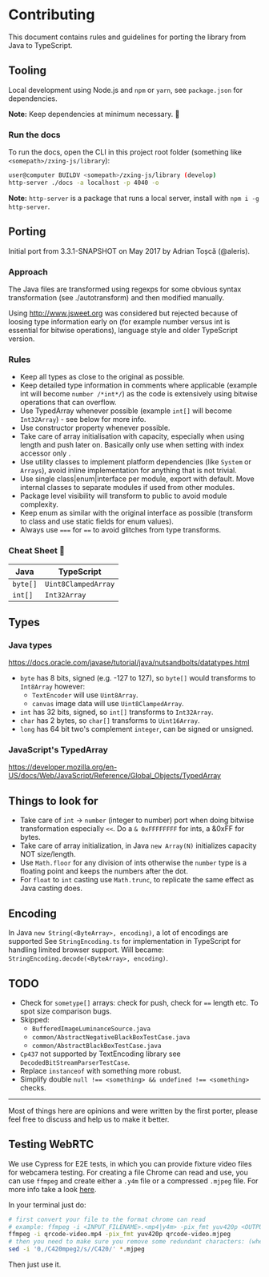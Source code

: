 # Contributing

This document contains rules and guidelines for porting the library from Java to TypeScript.

## Tooling

Local development using Node.js and `npm` or `yarn`, see `package.json` for dependencies.

**Note:** Keep dependencies at minimum necessary. 🖤

### Run the docs

To run the docs, open the CLI in this project root folder (something like `<somepath>/zxing-js/library`):

```bash
user@computer BUILDV <somepath>/zxing-js/library (develop)
http-server ./docs -a localhost -p 4040 -o
```

**Note:** `http-server` is a package that runs a local server, install with `npm i -g http-server`.

## Porting

Initial port from 3.3.1-SNAPSHOT on May 2017 by Adrian Toșcă (@aleris).

### Approach

The Java files are transformed using regexps for some obvious syntax transformation (see ./autotransform) and then modified manually.

Using http://www.jsweet.org was considered but rejected because of loosing type information early on (for example 
number versus int is essential for bitwise operations), language style and older TypeScript version.

### Rules

- Keep all types as close to the original as possible.
- Keep detailed type information in comments where applicable (example int will become `number /*int*/`) as the code is extensively using bitwise operations that can overflow.
- Use TypedArray whenever possible (example `int[]` will become `Int32Array`) - see below for more info.
- Use constructor property whenever possible.
- Take care of array initialisation with capacity, especially when using length and push later on. Basically only use when setting with index accessor only .
- Use utility classes to implement platform dependencies (like `System` or `Arrays`), avoid inline implementation for anything that is not trivial.
- Use single class|enum|interface per module, export with default. Move internal classes to separate modules if used from other modules.
- Package level visibility will transform to public to avoid module complexity.
- Keep enum as similar with the original interface as possible (transform to class and use static fields for enum values).
- Always use `===` for `==` to avoid glitches from type transforms.

### Cheat Sheet 💩

| Java     | TypeScript          |
| -------- | ------------------- |
| `byte[]` | `Uint8ClampedArray` |
| `int[]`  | `Int32Array`        |

## Types

### Java types

https://docs.oracle.com/javase/tutorial/java/nutsandbolts/datatypes.html

- `byte` has 8 bits, signed (e.g. -127 to 127), so `byte[]` would transforms to `Int8Array` however:
  - `TextEncoder` will use `Uint8Array`.
  - `canvas` image data will use `Uint8ClampedArray`.
- `int` has 32 bits, signed, so `int[]` transforms to `Int32Array`.
- `char` has 2 bytes, so `char[]` transforms to `Uint16Array`.
- `long` has 64 bit two's complement `integer`, can be signed or unsigned.

### JavaScript's TypedArray

https://developer.mozilla.org/en-US/docs/Web/JavaScript/Reference/Global_Objects/TypedArray

## Things to look for

- Take care of `int` -> `number` (integer to number) port when doing bitwise transformation especially `<<`. Do a `& 0xFFFFFFFF` for ints, a &0xFF for bytes.
- Take care of array initialization, in Java `new Array(N)` initializes capacity NOT size/length.
- Use `Math.floor` for any division of ints otherwise the `number` type is a floating point and keeps the numbers after the dot.
- For `float` to `int` casting use `Math.trunc`, to replicate the same effect as Java casting does.

## Encoding

In Java `new String(<ByteArray>, encoding)`, a lot of encodings are supported
See `StringEncoding.ts` for implementation in TypeScript for handling limited browser support.
Will became: `StringEncoding.decode(<ByteArray>, encoding)`.

## TODO

- Check for `sometype[]` arrays: check for push, check for `==` length etc. To spot size comparison bugs.
- Skipped:
  - `BufferedImageLuminanceSource.java`
  - `common/AbstractNegativeBlackBoxTestCase.java`
  - `common/AbstractBlackBoxTestCase.java`
- `Cp437` not supported by TextEncoding library see `DecodedBitStreamParserTestCase`.
- Replace `instanceof` with something more robust.
- Simplify double `null !== <something> && undefined !== <something>` checks.

----

Most of things here are opinions and were written by the first porter, please feel free to discuss and help us to make it better.

## Testing WebRTC

We use Cypress for E2E tests, in which you can provide fixture video files for webcamera testing.
For creating a file Chrome can read and use, you can use `ffmpeg` and create either a `.y4m` file or a compressed `.mjpeg` file. For more info take a look [here](https://testrtc.com/y4m-video-chrome/).

In your terminal just do:

```bash
# first convert your file to the format chrome can read
# example: ffmpeg -i <INPUT_FILENAME>.<mp4|y4m> -pix_fmt yuv420p <OUTPUT_FILENAME>.<mjpeg|y4m>
ffmpeg -i qrcode-video.mp4 -pix_fmt yuv420p qrcode-video.mjpeg
# then you need to make sure you remove some redundant characters: (where mjpeg could be y4m)
sed -i '0,/C420mpeg2/s//C420/' *.mjpeg
```

Then just use it.
